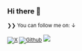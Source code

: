 ### Hi there 👋

<!--
**Ahrary/Ahrary** is a ✨ _special_ ✨ repository because its `README.md` (this file) appears on your GitHub profile.

Here are some ideas to get you started:

- 🔭 I’m currently working on ...
- 🌱 I’m currently learning ...
- 👯 I’m looking to collaborate on ...
- 🤔 I’m looking for help with ...
- 💬 Ask me about ...
- 📫 How to reach me: ...
- 😄 Pronouns: ...
- ⚡ Fun fact: ...
-->



<small>❯❯ You can follow me on: ↓</strong>

[![X](https://img.shields.io/twitter/follow/ahraary?label=%40ahraary&style=social)][x] [![Github](https://img.shields.io/github/followers/ahrary?style=social&label=Follow)][g] ![](https://komarev.com/ghpvc/?username=ahrary&style=flat-square&color=lightgrey)


[x]: https://x.com/ahraary
[g]: https://github.com/ahrary
